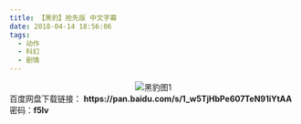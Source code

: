 ```yaml
---
title: 【黑豹】抢先版 中文字幕
date: 2018-04-14 18:56:06
tags:
  - 动作
  - 科幻
  - 剧情
---
```

<div align=center>
    <img src="/assets/images/a/hei-bao-01/1.jpg" alt="黑豹图1">
</div>
<!-- more -->
百度网盘下载链接：
<b>https://pan.baidu.com/s/1_w5TjHbPe607TeN91iYtAA</b>
密码：<b>f5lv</b>
